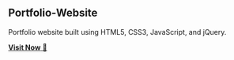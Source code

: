 ## Portfolio-Website
Portfolio website built using HTML5, CSS3, JavaScript, and jQuery.

<a href="https://vishnuarumugam.netlify.app/" target="_blank">**Visit Now** 🚀</a>

